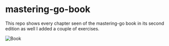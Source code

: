 # mastering-go-book
This repo shows every chapter seen of the mastering-go book in its second edition as well I added a couple of exercises.

![Book](https://static.packt-cdn.com/products/9781838559335/cover/9781838559335-original.jpeg)

